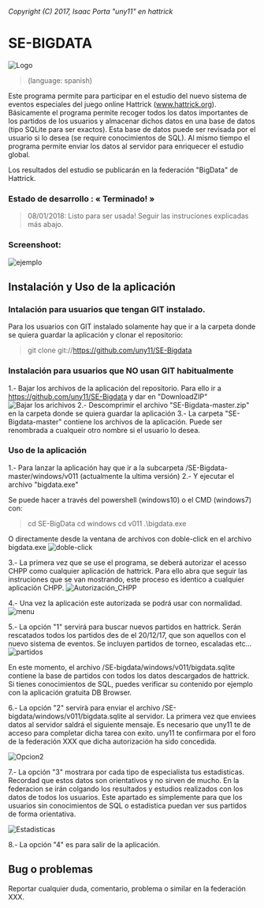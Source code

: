
*Copyright (C) 2017, Isaac Porta "uny11" en hattrick*

# SE-BIGDATA

![Logo](/images/logo.png)


> (language: spanish)

Este programa permite para participar en el estudio del nuevo sistema de eventos especiales del juego online Hattrick (www.hattrick.org).
Básicamente el programa permite recoger todos los datos importantes de los partidos de los usuarios y almacenar dichos datos en una base de datos (tipo SQLite para ser exactos).
Esta base de datos puede ser revisada por el usuario si lo desea (se require conocimientos de SQL).
Al mismo tiempo el programa permite enviar los datos al servidor para enriquecer el estudio global.

Los resultados del estudio se publicarán en la federación "BigData" de Hattrick.


### Estado de desarrollo : « Terminado! »
> 08/01/2018: Listo para ser usada! Seguir las instruciones explicadas más abajo.


### Screenshoot:
![ejemplo](/images/ejemplo.png)


## Instalación y Uso de la aplicación

### Intalación para usuarios que tengan GIT instalado.

Para los usuarios con GIT instalado solamente hay que ir a la carpeta donde se quiera guardar la aplicación y clonar el repositorio:

> git clone git://https://github.com/uny11/SE-Bigdata

### Instalación para usuarios que NO usan GIT habitualmente

1.- Bajar los archivos de la aplicación del repositorio. Para ello ir a https://github.com/uny11/SE-Bigdata y dar en "DownloadZIP"
![Bajar los arichivos](/images/download.png)
2.- Descomprimir el archivo "SE-Bigdata-master.zip" en la carpeta donde se quiera guardar la aplicación
3.- La carpeta "SE-Bigdata-master" contiene los archivos de la aplicación. Puede ser renombrada a cualqueir otro nombre si el usuario lo desea.


### Uso de la aplicación

1.- Para lanzar la aplicación hay que ir a la subcarpeta /SE-Bigdata-master/windows/v011 (actualmente la ultima versión)
2.- Y ejecutar el archivo "bigdata.exe"

Se puede hacer a través del powershell (windows10) o el CMD (windows7) con:
> cd SE-BigData
> cd windows
> cd v011
> .\bigdata.exe

O directamente desde la ventana de archivos con doble-click en el archivo bigdata.exe
![doble-click](/images/dobleclick.png)

3.- La primera vez que se use el programa, se deberá autorizar el acesso CHPP como cualquier aplicación de hattrick.
Para ello abra que seguir las instruciones que se van mostrando, este proceso es identico a cualquier aplicación CHPP.
![Autorización_CHPP](/images/chpp.png)

4.- Una vez la aplicación este autorizada se podrá usar con normalidad.
![menu](/images/menu.png)

5.- La opción "1" servirá para buscar nuevos partidos en hattrick. Serán rescatados todos los partidos des de el 20/12/17,
que son aquellos con el nuevo sistema de eventos. Se incluyen partidos de torneo, escaladas etc...
![partidos](/images/partidos.png)

En este momento, el archivo /SE-bigdata/windows/v011/bigdata.sqlite contiene la base de partidos con todos los datos descargados de hattrick.
Si tienes conocimientos de SQL, puedes verificar su contenido por ejemplo con la aplicación gratuita DB Browser.

6.- La opción "2" servirà para enviar el archivo /SE-bigdata/windows/v011/bigdata.sqlite al servidor.
La primera vez que enviees datos al servidor saldrá el siguiente mensaje.
Es necesario que uny11 te de acceso para completar dicha tarea con exito.
uny11 te confirmara por el foro de la federación XXX que dicha autorización ha sido concedida.

![Opcion2](/images/envio.png)

7.- La opción "3" mostrara por cada tipo de especialista tus estadisticas. Recordad que estos datos son orientativos y no sirven de mucho.
En la federacion se irán colgando los resultados y estudios realizados con los datos de todos los usuarios.
Este apartado es simplemente para que los usuarios sin conocimientos de SQL o estadistica puedan ver sus partidos de forma orientativa.

![Estadisticas](/images/esta.png)

8.- La opción "4" es para salir de la aplicación.


## Bug o problemas

Reportar cualquier duda, comentario, problema o similar en la federación XXX.
